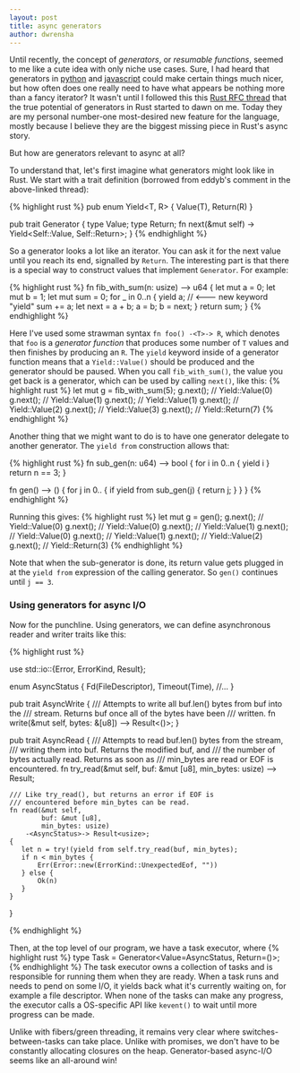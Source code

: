 ```yaml
---
layout: post
title: async generators
author: dwrensha
---
```


Until recently,
the concept of *generators*, or *resumable functions*,
seemed to me like a cute idea
with only niche use cases.
Sure, I had heard that generators
in [python](https://www.python.org/dev/peps/pep-0255/)
and
[javascript](https://developer.mozilla.org/en-US/docs/Web/JavaScript/Guide/Iterators_and_Generators#Generators)
could make certain things much nicer,
but how often does one really need to have
what appears be nothing more than a fancy iterator?
It wasn't until I followed this
this [Rust RFC thread](https://github.com/rust-lang/rfcs/issues/1081)
that the true potential of generators in Rust started to dawn on me.
Today they are my personal number-one most-desired new feature for the language, mostly because I
believe they are the biggest missing piece in Rust's async story.

But how are generators relevant to async at all?

To understand that, let's first imagine what generators might look like in Rust.
We start with a trait definition (borrowed from eddyb's comment in the above-linked thread):

{% highlight rust %}
pub enum Yield<T, R> {
    Value(T),
    Return(R)
}

pub trait Generator {
    type Value;
    type Return;
    fn next(&mut self) -> Yield<Self::Value, Self::Return>;
}
{% endhighlight %}

So a generator looks a lot like an iterator. You can ask it for the next value
until you reach its end, signalled by `Return`.
The interesting part is that there is a special way to construct
values that implement `Generator`. For example:

{% highlight rust %}
fn fib_with_sum(n: usize) -<u64>-> u64 {
     let mut a = 0;
     let mut b = 1;
     let mut sum = 0;
     for _ in 0..n {
         yield a; // <--- new keyword "yield"
         sum += a;
         let next = a + b;
         a = b;
         b = next;
     }
     return sum;
}
{% endhighlight %}

Here I've used some strawman syntax `fn foo() -<T>-> R`, which denotes that `foo`
is a *generator function* that produces some number of `T` values
and then finishes by producing an `R`.
The `yield` keyword inside of a generator function means that a `Yield::Value()` should be produced
and the generator should be paused.
When you call `fib_with_sum()`, the value you get back is a generator,
which can be used by calling `next()`, like this:
{% highlight rust %}
let mut g = fib_with_sum(5);
g.next(); // Yield::Value(0)
g.next(); // Yield::Value(1)
g.next(); // Yield::Value(1)
g.next(); // Yield::Value(2)
g.next(); // Yield::Value(3)
g.next(); // Yield::Return(7)
{% endhighlight %}

Another thing that we might want to do is to
have one generator delegate to another generator.
The `yield from` construction allows that:

{% highlight rust %}
fn sub_gen(n: u64) -<u64>-> bool {
    for i in 0..n {
        yield i
    }
    return n == 3;
}

fn gen() -<u64>-> () {
   for j in 0.. {
       if yield from sub_gen(j) {
           return j;
       }
   }
}
{% endhighlight %}

Running this gives:
{% highlight rust %}
let mut g = gen();
g.next(); // Yield::Value(0)
g.next(); // Yield::Value(0)
g.next(); // Yield::Value(1)
g.next(); // Yield::Value(0)
g.next(); // Yield::Value(1)
g.next(); // Yield::Value(2)
g.next(); // Yield::Return(3)
{% endhighlight %}


Note that when the sub-generator is done,
its return value gets plugged in at the `yield from` expression of the
calling generator. So `gen()` continues until `j == 3`.

### Using generators for async I/O

Now for the punchline. Using generators, we can define
asynchronous reader and writer traits like this:

{% highlight rust %}

use std::io::{Error, ErrorKind, Result};

enum AsyncStatus {
  Fd(FileDescriptor),
  Timeout(Time),
  //...
}

pub trait AsyncWrite {
    /// Attempts to write all buf.len() bytes from buf into the
    /// stream. Returns buf once all of the bytes have been
    /// written.
    fn write(&mut self, bytes: &[u8]) -<AsyncStatus>-> Result<()>;
}

pub trait AsyncRead {
    /// Attempts to read buf.len() bytes from the stream,
    /// writing them into buf. Returns the modified buf, and
    /// the number of bytes actually read. Returns as soon as
    /// min_bytes are read or EOF is encountered.
    fn try_read(&mut self,
                buf: &mut [u8],
                min_bytes: usize)
        -<AsyncStatus>-> Result<usize>;

    /// Like try_read(), but returns an error if EOF is
    /// encountered before min_bytes can be read.
    fn read(&mut self,
            buf: &mut [u8],
            min_bytes: usize)
        -<AsyncStatus>-> Result<usize>;
    {
       let n = try!(yield from self.try_read(buf, min_bytes);
       if n < min_bytes {
           Err(Error::new(ErrorKind::UnexpectedEof, ""))
       } else {
           Ok(n)
       }
    }
}

{% endhighlight %}

Then, at the top level of our program, we have
a task executor, where
{% highlight rust %}
type Task = Generator<Value=AsyncStatus, Return=()>;
{% endhighlight %}
The task executor owns a collection of tasks and is responsible
for running them when they are ready.
When a task runs and needs to pend on some I/O, it yields
back what it's currently waiting on, for example a file descriptor.
When none of the tasks can make any progress, the executor calls
a OS-specific API like `kevent()` to wait until more progress can be made.

Unlike with fibers/green threading, it remains very clear where
switches-between-tasks can take place.
Unlike with promises, we don't have to be constantly allocating closures
on the heap. Generator-based async-I/O seems like an all-around win!